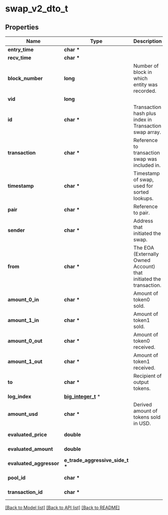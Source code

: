 # swap_v2_dto_t

## Properties
Name | Type | Description | Notes
------------ | ------------- | ------------- | -------------
**entry_time** | **char \*** |  | [optional] 
**recv_time** | **char \*** |  | [optional] 
**block_number** | **long** | Number of block in which entity was recorded. | [optional] 
**vid** | **long** |  | [optional] 
**id** | **char \*** | Transaction hash plus index in Transaction swap array. | [optional] 
**transaction** | **char \*** | Reference to transaction swap was included in. | [optional] 
**timestamp** | **char \*** | Timestamp of swap, used for sorted lookups. | [optional] 
**pair** | **char \*** | Reference to pair. | [optional] 
**sender** | **char \*** | Address that initiated the swap. | [optional] 
**from** | **char \*** | The EOA (Externally Owned Account) that initiated the transaction. | [optional] 
**amount_0_in** | **char \*** | Amount of token0 sold. | [optional] 
**amount_1_in** | **char \*** | Amount of token1 sold. | [optional] 
**amount_0_out** | **char \*** | Amount of token0 received. | [optional] 
**amount_1_out** | **char \*** | Amount of token1 received. | [optional] 
**to** | **char \*** | Recipient of output tokens. | [optional] 
**log_index** | [**big_integer_t**](big_integer.md) \* |  | [optional] 
**amount_usd** | **char \*** | Derived amount of tokens sold in USD. | [optional] 
**evaluated_price** | **double** |  | [optional] [readonly] 
**evaluated_amount** | **double** |  | [optional] [readonly] 
**evaluated_aggressor** | **e_trade_aggressive_side_t \*** |  | [optional] 
**pool_id** | **char \*** |  | [optional] [readonly] 
**transaction_id** | **char \*** |  | [optional] [readonly] 

[[Back to Model list]](../README.md#documentation-for-models) [[Back to API list]](../README.md#documentation-for-api-endpoints) [[Back to README]](../README.md)


